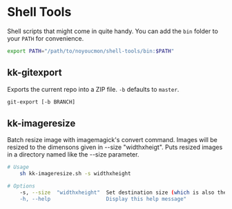 Shell Tools
===========

Shell scripts that might come in quite handy. You can add the `bin` folder to your `PATH` for convenience.
```bash
export PATH="/path/to/noyoucmon/shell-tools/bin:$PATH"
```

## kk-gitexport
Exports the current repo into a ZIP file. `-b` defaults to `master`.

```bash
git-export [-b BRANCH]
```

## kk-imageresize
Batch resize image with imagemagick's convert command. Images will be resized to the dimensons given in --size "widthxheigt".
Puts resized images in a directory named like the --size parameter.

```bash
# Usage
    sh kk-imageresize.sh -s widthxheight

# Options
    -s, --size  "widthxheight"  Set destination size (which is also the name of the resized images' destination folder)
    -h, --help                  Display this help message"
```